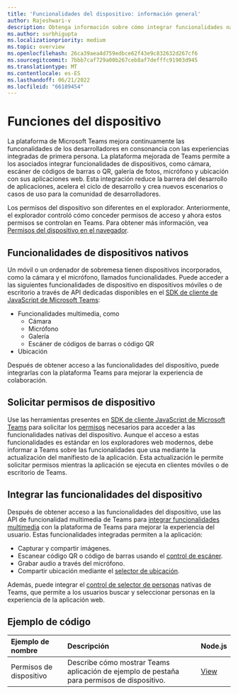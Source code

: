 ```yaml
---
title: 'Funcionalidades del dispositivo: información general'
author: Rajeshwari-v
description: Obtenga información sobre cómo integrar funcionalidades nativas de dispositivos, como cámara, imagen, medio, micrófono, código QR y mucho más con Microsoft Teams aplicación.
ms.author: surbhigupta
ms.localizationpriority: medium
ms.topic: overview
ms.openlocfilehash: 26ca39aea4d759edbce62f43e9c832632d267cf6
ms.sourcegitcommit: 7bbb7caf729a00b267ceb8af7defffc91903d945
ms.translationtype: MT
ms.contentlocale: es-ES
ms.lasthandoff: 06/21/2022
ms.locfileid: "66189454"
---
```

# <a name="device-capabilities"></a>Funciones del dispositivo

La plataforma de Microsoft Teams mejora continuamente las funconalidades de los desarrolladores en consonancia con las experiencias integradas de primera persona. La plataforma mejorada de Teams permite a los asociados integrar funcionalidades de dispositivos, como cámara, escáner de códigos de barras o QR, galería de fotos, micrófono y ubicación con sus aplicaciones web. Esta integración reduce la barrera del desarrollo de aplicaciones, acelera el ciclo de desarrollo y crea nuevos escenarios o casos de uso para la comunidad de desarrolladores.

Los permisos del dispositivo son diferentes en el explorador. Anteriormente, el explorador controló cómo conceder permisos de acceso y ahora estos permisos se controlan en Teams. Para obtener más información, vea [Permisos del dispositivo en el navegador](browser-device-permissions.md).

## <a name="native-device-capabilities"></a>Funcionalidades de dispositivos nativos

Un móvil o un ordenador de sobremesa tienen dispositivos incorporados, como la cámara y el micrófono, llamados funcionalidades. Puede acceder a las siguientes funcionalidades de dispositivo en dispositivos móviles o de escritorio a través de API dedicadas disponibles en el [SDK de cliente de JavaScript de Microsoft Teams](/javascript/api/overview/msteams-client?view=msteams-client-js-latest&preserve-view=true):

* Funcionalidades multimedia, como
  * Cámara
  * Micrófono
  * Galería
  * Escáner de códigos de barras o código QR
* Ubicación

Después de obtener acceso a las funcionalidades del dispositivo, puede integrarlas con la plataforma Teams para mejorar la experiencia de colaboración.

## <a name="request-device-permissions"></a>Solicitar permisos de dispositivo

Use las herramientas presentes en [SDK de cliente JavaScript de Microsoft Teams](/javascript/api/overview/msteams-client?view=msteams-client-js-latest&preserve-view=true) para solicitar los [permisos](native-device-permissions.md) necesarios para acceder a las funcionalidades nativas del dispositivo. Aunque el acceso a estas funcionalidades es estándar en los exploradores web modernos, debe informar a Teams sobre las funcionalidades que usa mediante la actualización del manifiesto de la aplicación. Esta actualización le permite solicitar permisos mientras la aplicación se ejecuta en clientes móviles o de escritorio de Teams.

## <a name="integrate-device-capabilities"></a>Integrar las funcionalidades del dispositivo

Después de obtener acceso a las funcionalidades del dispositivo, use las API de funcionalidad multimedia de Teams para [integrar funcionalidades multimedia](media-capabilities.md) con la plataforma de Teams para mejorar la experiencia del usuario. Estas funcionalidades integradas permiten a la aplicación:

* Capturar y compartir imágenes.
* Escanear código QR o código de barras usando el [control de escáner](qr-barcode-scanner-capability.md).
* Grabar audio a través del micrófono.
* Compartir ubicación mediante el [selector de ubicación](location-capability.md).

Además, puede integrar el [control de selector de personas](people-picker-capability.md) nativas de Teams, que permite a los usuarios buscar y seleccionar personas en la experiencia de la aplicación web.

## <a name="code-sample"></a>Ejemplo de código

| Ejemplo de nombre           | Descripción | Node.js    |
|:---------------------|:--------------|:---------|
|Permisos de dispositivo | Describe cómo mostrar Teams aplicación de ejemplo de pestaña para permisos de dispositivo. |[View](<https://github.com/OfficeDev/Microsoft-Teams-Samples/tree/main/samples/tab-device-permissions/nodejs>)|
